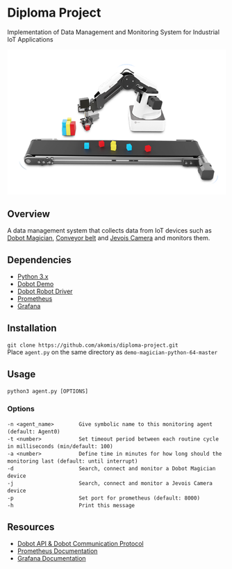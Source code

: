 # Diploma Project
Implementation of Data Management and Monitoring System for Industrial IoT Applications

![Dobot Magician with Belt](/pics/dobot-magician-belt.png)
## Overview
A data management system that collects data from IoT devices such as [Dobot Magician](https://www.dobot.cc/dobot-magician/product-overview.html), [Conveyor belt](https://www.dobot.cc/products/conveyor-belt-kit-overview.html) and [Jevois Camera](http://www.jevois.org/) and monitors them.


## Dependencies
- [Python 3.x](https://www.python.org/downloads/windows/)
- [Dobot Demo](https://www.dobot.cc/downloadcenter/dobot-magician.html?sub_cat=72#sub-download)
- [Dobot Robot Driver](https://www.dobot.cc/downloadcenter/dobot-magician.html?sub_cat=70#sub-download)
- [Prometheus](https://prometheus.io/download/)
- [Grafana](https://grafana.com/grafana/download?platform=windows)

## Installation
`git clone https://github.com/akomis/diploma-project.git`   
Place `agent.py` on the same directory as `demo-magician-python-64-master`


## Usage
`python3 agent.py [OPTIONS]`  

### Options
`-n <agent_name>		Give symbolic name to this monitoring agent (default: Agent0)`  
`-t <number>			Set timeout period between each routine cycle in milliseconds (min/default: 100)`  
`-a <number>			Define time in minutes for how long should the monitoring last (default: until interrupt)`  
`-d						Search, connect and monitor a Dobot Magician device`  
`-j						Search, connect and monitor a Jevois Camera device`  
`-p						Set port for prometheus (default: 8000)`  
`-h						Print this message`  

## Resources
- [Dobot API & Dobot Communication Protocol](https://www.dobot.cc/downloadcenter/dobot-magician.html?sub_cat=72#sub-download)
- [Prometheus Documentation](https://prometheus.io/docs/introduction/overview/)
- [Grafana Documentation](https://grafana.com/docs/)
